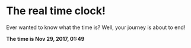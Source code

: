 # The real time clock!

Ever wanted to know what the time is? Well, your journey is about to end!

**The time is Nov 29, 2017, 01:49**